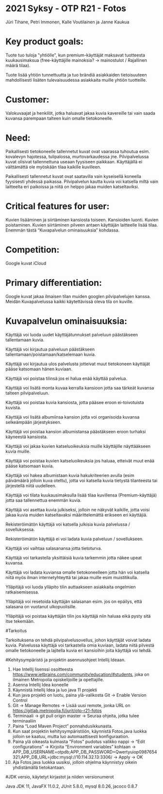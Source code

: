 # 2021 Syksy - OTP R21 - Fotos
Jüri Tihane, Petri Immonen, Kalle Voutilainen ja Janne Kaukua

# Key product goals:
Tuote tuo tuloja "yhtiölle", kun premium-käyttäjät maksavat tuotteesta kuukausimaksua (free-käyttäjille mainoksia? -> mainostulot / Rajallinen määrä tilaa).

Tuote lisää yhtiön tunnettuutta ja tuo brändiä asiakkaiden tietoisuuteen mahdollisesti lisäten tulevaisuudessa asiakkaita muille yhtiön tuotteille.
# Customer:
Valokuvaajat ja henkilöt, jotka haluavat jakaa kuvia kavereille tai vain saada kuvansa parempaan talteen kuin omalle tietokoneelle.
# Need:
Paikallisesti tietokoneelle tallennetut kuvat ovat vaarassa tuhoutua esim. kovalevyn hajotessa, tulipalossa, murtovarkaudessa jne. Pilvipalvelussa kuvat olisivat tallennettuna useaan fyysiseen paikkaan. Käyttäjällä ei välttämättä ole myöskään tilaa kaikille kuvilleen.

Paikallisesti tallennetut kuvat ovat saatavilla vain kyseisellä koneella fyysisesti yhdessä paikassa. Pilvipalvelun kautta kuvia voi katsella miltä vain laitteelta eri paikoissa ja niitä on helppo jakaa muiden katseltaviksi. 
# Critical features for user:
Kuvien lisääminen ja siirtäminen kansiosta toiseen. Kansioiden luonti. Kuvien poistaminen. Kuvien siirtäminen pilveen antaen käyttäjän laitteelle lisää tilaa. Enemmän tästä “Kuvapalvelun ominaisuuksia” kohdassa.
# Competition:
Google kuvat
iCloud
# Primary differentiation:
Google kuvat jakaa ilmaisen tilan muiden googlen pilvipalvelujen kanssa. Meidän Kuvapalvelussa kaikki käytettävissä oleva tila on kuville.
# Kuvapalvelun ominaisuuksia:
Käyttäjä voi luoda uudet käyttäjätunnukset palveluun päästäkseen tallentamaan kuvia.

Käyttäjä voi kirjautua palveluun päästäkseen tallentamaan/poistamaan/katselemaan kuvia.

Käyttäjä voi kirjautua ulos palvelusta jotteivat muut tietokoneen käyttäjät pääse katsomaan hänen kuviaan.

Käyttäjä voi poistaa tilinsä jos ei halua enää käyttää palvelua.

Käyttäjä voi lisätä monta kuvaa kerralla kansioon jotta saa tärkeät kuvansa talteen pilvipalveluun.

Käyttäjä voi poistaa kuvia kansiosta, jotta pääsee eroon ei-toivotuista kuvista.

Käyttäjä voi lisätä albumiinsa kansion jotta voi organisoida kuvansa selkeämpään järjestykseen.

Käyttäjä voi poistaa kansion albumistansa päästäkseen eroon turhaksi käyneestä kansiosta.

Käyttäjä voi jakaa kuvien katseluoikeuksia muille käyttäjille näyttääkseen kuvia muille.

Käyttäjä voi poistaa kuvien katseluoikeuksia jos haluaa, etteivät muut enää pääse katsomaan kuvia.

Käyttäjä voi hakea albumistaan kuvia hakukriteerien avulla (esim päivämäärä jolloin kuva otettu), jotta voi katsella kuvia tietystä tilanteesta tai järjestellä niitä uudelleen.

Käyttäjä voi tilata kuukausimaksulla lisää tilaa kuvillensa (Premium-käyttäjä) jotta saa tallennettua enemmän kuvia.

Käyttäjä voi asettaa kuvia julkiseksi, jolloin ne näkyvät kaikille, jotta voisi jakaa kuvia muiden katseltavaksi määrittelemättä erikseen eri käyttäjiä.

Rekisteröimätön käyttäjä voi katsella julkisia kuvia palvelussa / sovelluksessa.

Rekisteröimätön käyttäjä ei voi ladata kuvia palveluun / sovellukseen.

Käyttäjä voi vaihtaa salasanansa jotta tietoturva.

Käyttäjä voi tarkastella yksittäisiä kuvia tarkemmin jotta näkee upeat kuvansa.

Käyttäjä voi ladata kuviansa omalle tietokoneelleen jotta hän voi katsella niitä myös ilman internetyhteyttä tai jakaa muille esim muistitikulla.

Ylläpitäjä voi luoda ylläpito tilin auttaakseen asiakkaita ongelmien ratkaisemisessa.

Ylläpitäjä voi resetoida käyttäjän salasanan esim. jos on epäilys, että salasana on vuotanut ulkopuolisille.

Ylläpitäjä voi poistaa käyttäjän tilin jos käyttäjä niin haluaa eikä pysty sitä itse tekemään.

#Tarkoitus

Tarkoituksena on tehdä pilvipalvelusovellus, johon käyttäjät voivat ladata
kuvia. Palvelussa käyttäjä voi tarkastella omia kuviaan, ladata niitä pilvestä omalle tietokoneelle
ja lajitella kuvia eri kansioihin joita käyttäjä voi tehdä.

#Kehitysympäristö ja projektin asennusohjeet Intellij Ideaan.

1. Hae Intellij lisenssi osoitteesta https://www.jetbrains.com/community/education/#students, joka on ilmainen Metropolia opiskelijoille ja opettajille.
2. Asenna Intellij Idea koneelle
3. Käynnistä Intellij Idea ja luo java 11 projekti
4. Kun java projekti on luotu, paina ylä-valikosta Git -> Enable Version Control
5. Git -> Manage Remotes -> Lisää uusi remote, jonka URL on https://gitlab.metropolia.fi/jurit/otp-r21-fotos
6. Terminaali -> git pull origin master -> Seuraa ohjeita, jotka tulee terminaaliin
7. Paina “Load Maven Project” ponnahdusikkunasta.
8. Kun saat projektin kehitysympäristöön, käynnistä Fotos.java luokka jolloin se kaatuu, mutta luo automaattisesti konfiguraation.
9. Paina ylä oikeasta kulmasta "Fotos" pudotus valikko nappi -> “Edit configurations” -> Kirjoita “Environment variables” kohtaan -> APP_DB_USERNAME=otpdb;APP_DB_PASSWORD=Qwertyuiop0987654321;APP_DB_URL=jdbc:mysql://10.114.32.13:3306/ -> Apply -> OK
10. Aja Fotos.java luokka uusiksi, jolloin ohjelma käynnistyy oikein yhdistämällä tietokantaan.

#JDK versio, käytetyt kirjastot ja niiden versionumerot

Java JDK 11, JavaFX 11.0.2, JUnit 5.8.0, mysql 8.0.26, jacoco 0.8.7
